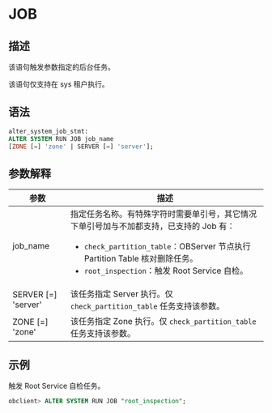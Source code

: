 # JOB

## 描述

该语句触发参数指定的后台任务。

该语句仅支持在 sys 租户执行。

## 语法

```sql
alter_system_job_stmt:
ALTER SYSTEM RUN JOB job_name
[ZONE [=] 'zone' | SERVER [=] 'server'];
```

## 参数解释

|        **参数**       |          **描述**         |
|-----------------------|-------------|
| job_name              | 指定任务名称。有特殊字符时需要单引号，其它情况下单引号加与不加都支持，已支持的 Job 有： <ul><li> `check_partition_table`：OBServer 节点执行 Partition Table 核对删除任务。</li>   <li> `root_inspection`：触发 Root Service 自检。</li></ul>    |
| SERVER \[=\] 'server' | 该任务指定 Server 执行。仅 `check_partition_table` 任务支持该参数。    |
| ZONE \[=\] 'zone'     | 该任务指定 Zone 执行。仅 `check_partition_table` 任务支持该参数。   |

## 示例

触发 Root Service 自检任务。

```sql
obclient> ALTER SYSTEM RUN JOB "root_inspection";
```
